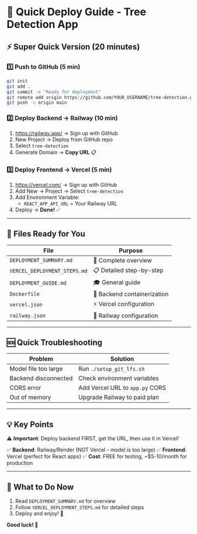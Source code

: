 # 🚀 Quick Deploy Guide - Tree Detection App

## ⚡ Super Quick Version (20 minutes)

### 1️⃣ Push to GitHub (5 min)
```bash
git init
git add .
git commit -m "Ready for deployment"
git remote add origin https://github.com/YOUR_USERNAME/tree-detection.git
git push -u origin main
```

### 2️⃣ Deploy Backend → Railway (10 min)
1. https://railway.app/ → Sign up with GitHub
2. New Project → Deploy from GitHub repo
3. Select `tree-detection`
4. Generate Domain → **Copy URL** 📋

### 3️⃣ Deploy Frontend → Vercel (5 min)
1. https://vercel.com/ → Sign up with GitHub
2. Add New → Project → Select `tree-detection`
3. Add Environment Variable:
   - `REACT_APP_API_URL` = Your Railway URL
4. Deploy → **Done!** ✅

---

## 📝 Files Ready for You

| File | Purpose |
|------|---------|
| `DEPLOYMENT_SUMMARY.md` | 📖 Complete overview |
| `VERCEL_DEPLOYMENT_STEPS.md` | 📋 Detailed step-by-step |
| `DEPLOYMENT_GUIDE.md` | 🎓 General guide |
| `Dockerfile` | 🐳 Backend containerization |
| `vercel.json` | ⚡ Vercel configuration |
| `railway.json` | 🚂 Railway configuration |

---

## 🆘 Quick Troubleshooting

| Problem | Solution |
|---------|----------|
| Model file too large | Run `./setup_git_lfs.sh` |
| Backend disconnected | Check environment variables |
| CORS error | Add Vercel URL to `app.py` CORS |
| Out of memory | Upgrade Railway to paid plan |

---

## 💡 Key Points

⚠️ **Important**: Deploy backend FIRST, get the URL, then use it in Vercel!

✅ **Backend**: Railway/Render (NOT Vercel - model is too large)
✅ **Frontend**: Vercel (perfect for React apps)
✅ **Cost**: FREE for testing, ~$5-10/month for production

---

## 🎯 What to Do Now

1. Read `DEPLOYMENT_SUMMARY.md` for overview
2. Follow `VERCEL_DEPLOYMENT_STEPS.md` for detailed steps
3. Deploy and enjoy! 🎉

**Good luck! 🚀**


